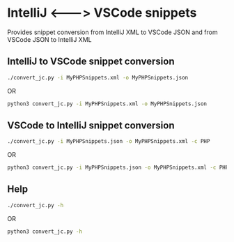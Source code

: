 # IntelliJ <---> VSCode snippets
Provides snippet conversion from IntelliJ XML to VSCode JSON and from VSCode JSON to IntelliJ XML

## IntelliJ to VSCode snippet conversion
```bash
./convert_jc.py -i MyPHPSnippets.xml -o MyPHPSnippets.json
```
OR
```bash
python3 convert_jc.py -i MyPHPSnippets.xml -o MyPHPSnippets.json
```

## VSCode to IntelliJ snippet conversion
```bash
./convert_jc.py -i MyPHPSnippets.json -o MyPHPSnippets.xml -c PHP
```
OR
```bash
python3 convert_jc.py -i MyPHPSnippets.json -o MyPHPSnippets.xml -c PHP
```

## Help
```bash
./convert_jc.py -h
```
OR
```bash
python3 convert_jc.py -h
```